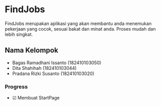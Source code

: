 # FindJobs

FindJobs merupakan aplikasi yang akan membantu anda menemukan
pekerjaan yang cocok, sesuai bakat dan minat anda. Proses
mudah dan lebih singkat.

## Nama Kelompok

- Bagas Ramadhani Issanto (182410103050)
- Dita Shahihah (182410103044)
- Pradana Rizki Susanto (182410103020)

### Progress

- ☑ Membuat StartPage

